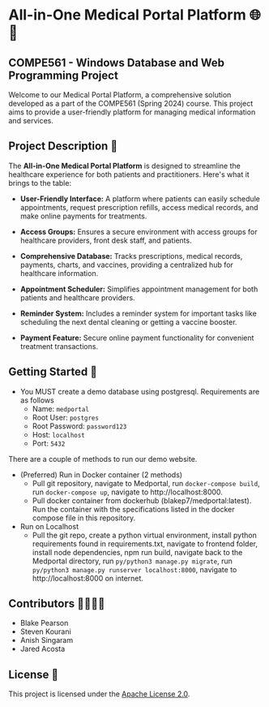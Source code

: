 # All-in-One Medical Portal Platform 🌐💉

## COMPE561 - Windows Database and Web Programming Project

Welcome to our Medical Portal Platform, a comprehensive solution developed as a part of the COMPE561 (Spring 2024) course. This project aims to provide a user-friendly platform for managing medical information and services.

## Project Description 🏥

The **All-in-One Medical Portal Platform** is designed to streamline the healthcare experience for both patients and practitioners. Here's what it brings to the table:

- **User-Friendly Interface:** A platform where patients can easily schedule appointments, request prescription refills, access medical records, and make online payments for treatments.

- **Access Groups:** Ensures a secure environment with access groups for healthcare providers, front desk staff, and patients.

- **Comprehensive Database:** Tracks prescriptions, medical records, payments, charts, and vaccines, providing a centralized hub for healthcare information.

- **Appointment Scheduler:** Simplifies appointment management for both patients and healthcare providers.

- **Reminder System:** Includes a reminder system for important tasks like scheduling the next dental cleaning or getting a vaccine booster.

- **Payment Feature:** Secure online payment functionality for convenient treatment transactions.



## Getting Started 🚀

- You MUST create a demo database using postgresql. Requirements are as follows
  - Name: `medportal`
  - Root User: `postgres`
  - Root Password: `password123`
  - Host: `localhost`
  - Port: `5432`

There are a couple of methods to run our demo website.
- (Preferred) Run in Docker container (2 methods)
  - Pull git repository, navigate to Medportal, run `docker-compose build`, run `docker-compose up`, navigate to http://localhost:8000.
  - Pull docker container from dockerhub (blakep7/medportal:latest). Run the container with the specifications listed in the docker compose file in this repository.
- Run on Localhost
  - Pull the git repo, create a python virtual environment, install python requirements found in requirements.txt, navigate to frontend folder, install node dependencies, npm run build, navigate back to the Medportal directory, run `py/python3 manage.py migrate`, run `py/python3 manage.py runserver localhost:8000`, navigate to http://localhost:8000 on internet.

## Contributors 👩‍💻👨‍💻

- Blake Pearson
- Steven Kourani
- Anish Singaram
- Jared Acosta

## License 📜

This project is licensed under the [Apache License 2.0](LICENSE).

